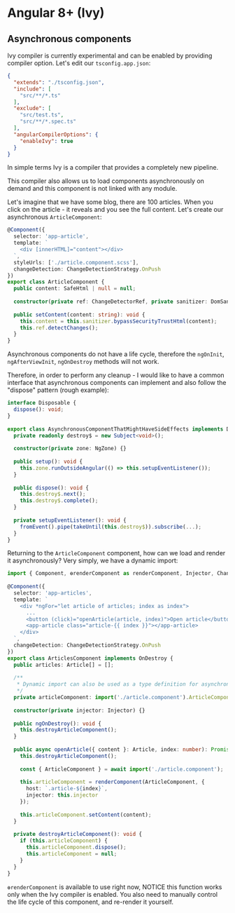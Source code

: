 # Angular 8+ (Ivy)

## Asynchronous components

Ivy compiler is currently experimental and can be enabled by providing compiler option. Let's edit our `tsconfig.app.json`:

```json
{
  "extends": "./tsconfig.json",
  "include": [
    "src/**/*.ts"
  ],
  "exclude": [
    "src/test.ts",
    "src/**/*.spec.ts"
  ],
  "angularCompilerOptions": {
    "enableIvy": true
  }
}
```

In simple terms Ivy is a compiler that provides a completely new pipeline.

This compiler also allows us to load components asynchronously on demand and this component is not linked with any module.

Let's imagine that we have some blog, there are 100 articles. When you click on the article - it reveals and you see the full content. Let's create our asynchronous `ArticleComponent`:

```typescript
@Component({
  selector: 'app-article',
  template: `
    <div [innerHTML]="content"></div>
  `,
  styleUrls: ['./article.component.scss'],
  changeDetection: ChangeDetectionStrategy.OnPush
})
export class ArticleComponent {
  public content: SafeHtml | null = null;
 
  constructor(private ref: ChangeDetectorRef, private sanitizer: DomSanitizer) {}
 
  public setContent(content: string): void {
    this.content = this.sanitizer.bypassSecurityTrustHtml(content);
    this.ref.detectChanges();
  }
}
```

Asynchronous components do not have a life cycle, therefore the `ngOnInit`, `ngAfterViewInit`, `ngOnDestroy` methods will not work.

Therefore, in order to perform any cleanup - I would like to have a common interface that asynchronous components can implement and also follow the "dispose" pattern (rough example):

```typescript
interface Disposable {
  dispose(): void;
}
 
export class AsynchronousComponentThatMightHaveSideEffects implements Disposable {
  private readonly destroy$ = new Subject<void>();
 
  constructor(private zone: NgZone) {}
 
  public setup(): void {
    this.zone.runOutsideAngular(() => this.setupEventListener());
  }
 
  public dispose(): void {
    this.destroy$.next();
    this.destroy$.complete();
  }
 
  private setupEventListener(): void {
    fromEvent().pipe(takeUntil(this.destroy$)).subscribe(...);
  }
}
```

Returning to the `ArticleComponent` component, how can we load and render it asynchronously? Very simply, we have a dynamic import:

```typescript
import { Component, ɵrenderComponent as renderComponent, Injector, ChangeDetectionStrategy, OnDestroy } from '@angular/core';
 
@Component({
  selector: 'app-articles',
  template: `
    <div *ngFor="let article of articles; index as index">
      ...
      <button (click)="openArticle(article, index)">Open article</button>
      <app-article class="article-{{ index }}"></app-article>
    </div>
  `,
  changeDetection: ChangeDetectionStrategy.OnPush
})
export class ArticlesComponent implements OnDestroy {
  public articles: Article[] = [];
 
  /**
   * Dynamic import can also be used as a type definition for asynchronous modules
   */
  private articleComponent: import('./article.component').ArticleComponent | null = null;
 
  constructor(private injector: Injector) {}
 
  public ngOnDestroy(): void {
    this.destroyArticleComponent();
  }
 
  public async openArticle({ content }: Article, index: number): Promise<void> {
    this.destroyArticleComponent();
 
    const { ArticleComponent } = await import('./article.component');
 
    this.articleComponent = renderComponent(ArticleComponent, {
      host: `.article-${index}`,
      injector: this.injector
    });
 
    this.articleComponent.setContent(content);
  }
 
  private destroyArticleComponent(): void {
    if (this.articleComponent) {
      this.articleComponent.dispose();
      this.articleComponent = null;
    }
  }
}
```

`ɵrenderComponent` is available to use right now, NOTICE this function works only when the Ivy compiler is enabled. You also need to manually control the life cycle of this component, and re-render it yourself.
